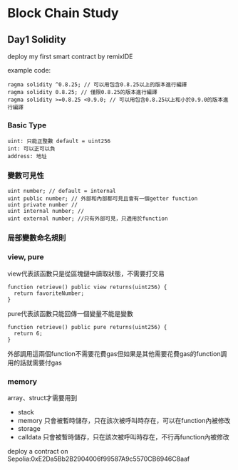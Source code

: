 # Block Chain Study


## Day1 Solidity

deploy my first smart contract by remixIDE

example code:

```
ragma solidity ^0.8.25; // 可以用包含0.8.25以上的版本進行編譯
ragma solidity 0.8.25; // 僅限0.8.25的版本進行編譯
ragma solidity >=0.8.25 <0.9.0; // 可以用包含0.8.25以上和小於0.9.0的版本進行編譯
```

### Basic Type

```
uint: 只能正整數 default = uint256
int: 可以正可以負
address: 地址
```

### 變數可見性

```
uint number; // default = internal
uint public number; // 外部和內部都可見且會有一個getter function
uint private number //
uint internal number; //
uint external number; //只有外部可見，只適用於function
```

### 局部變數命名規則

### view, pure

view代表該函數只是從區塊鏈中讀取狀態，不需要打交易

```
function retrieve() public view returns(uint256) {
  return favoriteNumber;
}
```

pure代表該函數只能回傳一個變量不能是變數

```
function retrieve() public pure returns(uint256) {
  return 6;
}
```

外部調用這兩個function不需要花費gas但如果是其他需要花費gas的function調用的話就需要付gas

### memory

array、struct才需要用到
* stack
* memory 只會被暫時儲存，只在該次被呼叫時存在，可以在function內被修改
* storage
* calldata 只會被暫時儲存，只在該次被呼叫時存在，不行再function內被修改

deploy a contract on Sepolia:0xE2Da5Bb2B2904006f99587A9c5570CB6946C8aaf